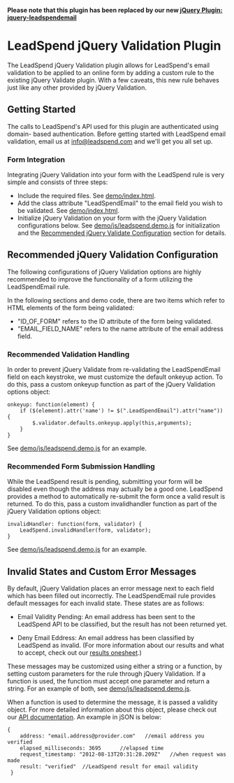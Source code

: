 **Please note that this plugin has been replaced by our new [jQuery Plugin: jquery-leadspendemail](https://github.com/LeadSpend/jquery-leadspendemail)**



LeadSpend jQuery Validation Plugin
================================


The LeadSpend jQuery Validation plugin allows for LeadSpend's email validation
to be applied to an online form by adding a custom rule to the existing
jQuery Validate plugin.  With a few caveats, this new rule behaves just like any
other provided by jQuery Validation.  

Getting Started
---------------
The calls to LeadSpend's API used for this plugin are authenticated using domain-
based authentication.  Before getting started with LeadSpend email validation,
email us at info@leadspend.com and we'll get you all set up.

### Form Integration

Integrating jQuery Validation into your form with the LeadSpend rule is
very simple and consists of three steps:
* Include the required files. See [demo/index.html](https://github.com/LeadSpend/jquery-validate-leadspend/blob/master/demo/index.html#L7-16).
* Add the class attribute "LeadSpendEmail" to the email field you wish to be validated. See [ demo/index.html](https://github.com/LeadSpend/jquery-validate-leadspend/blob/master/demo/index.html#L28-32).
* Initialize jQuery Validation on your form with the jQuery Validation configurations
below. See [demo/js/leadspend.demo.js](https://github.com/LeadSpend/jquery-validate-leadspend/blob/master/demo/js/leadspend.demo.js#L7-8) for initialization and the [Recommended jQuery Validate Configuration](https://github.com/LeadSpend/jquery-validate-leadspend#recommended-jquery-validate-configuration) section for details.

Recommended jQuery Validation Configuration
-----------------------------------------

The following configurations of jQuery Validation options are highly recommended
to improve the functionality of a form utilizing the LeadSpendEmail rule.  

In the following sections and demo code, there are two items which refer to HTML elements of the form being validated:
* "ID_OF_FORM" refers to the ID attribute of the form being validated.
* "EMAIL_FIELD_NAME" refers to the name attribute of the email address field.
	
### Recommended Validation Handling

In order to prevent jQuery Validate from re-validating the LeadSpendEmail field on each keystroke, we must customize the default onkeyup action.  To do this, pass a custom onkeyup function as part of the jQuery Validation options object:

	onkeyup: function(element) {
		if ($(element).attr('name') != $(".LeadSpendEmail").attr("name")) {
			$.validator.defaults.onkeyup.apply(this,arguments);
		}
	}

See [demo/js/leadspend.demo.js](https://github.com/LeadSpend/jquery-validate-leadspend/blob/master/demo/js/leadspend.demo.js#L10-15) for an example.
	
### Recommended Form Submission Handling

While the LeadSpend result is pending, submitting your form will be disabled even though the address may actually be a good one.  LeadSpend provides a method to automatically re-submit the form once a valid result is returned.  To do this,  pass a custom invalidhandler function as part of the jQuery Validation options object:  

	invalidHandler: function(form, validator) {
		LeadSpend.invalidHandler(form, validator);
	}

See [demo/js/leadspend.demo.js](https://github.com/LeadSpend/jquery-validate-leadspend/blob/master/demo/js/leadspend.demo.js#L16-19) for an example.

Invalid States and Custom Error Messages
----------------------------------------

By default, jQuery Validation places an error message next to each field which has been filled out incorrectly.  The LeadSpendEmail rule provides default messages for each invalid state.  These states are as follows:

* Email Validity Pending: An email address has been sent to the LeadSpend API to be classified, but the result has not been returned yet.

* Deny Email Eddress: An email address has been classified by LeadSpend as invalid.
(For more information about our results and what to accept, check out our
[results onesheet](http://leadspend.com/documentation/Results-LeadSpend.pdf).)

These messages may be customized using either a string or a function, by setting custom parameters for the rule through jQuery Validation.  If a function is used, the function must accept one parameter and return a string. For an example of both, see  [demo/js/leadspend.demo.js](https://github.com/LeadSpend/jquery-validate-leadspend/blob/master/demo/js/leadspend.demo.js#L20-37).
	
When a function is used to determine the message, it is passed a validity object. For more detailed information about this object, please check out our [API documentation](http://leadspend.com/documentation/LeadSpend-Validation-API-v2.2d.pdf).  An example in jSON is below:
	
    {
		address: "email.address@provider.com"	//email address you verified
		elapsed_milliseconds: 3695		//elapsed time
		request_timestamp: "2012-08-13T20:31:28.209Z"	//when request was made
		result: "verified"	//LeadSpend result for email validity
	 }

